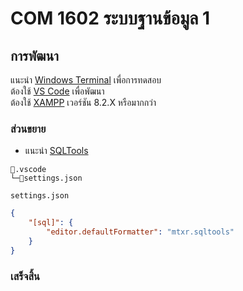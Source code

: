 # COM 1602 ระบบฐานข้อมูล 1

## การพัฒนา

แนะนำ [Windows Terminal](https://www.microsoft.com/store/productid/9N0DX20HK701?ocid=pdpshare) เพื่อการทดสอบ<br>
ต้องใช้ [VS Code](https://code.visualstudio.com) เพื่อพัฒนา<br>
ต้องใช้ [XAMPP](https://sourceforge.net/projects/xampp/files/XAMPP%20Windows/8.2.12/xampp-windows-x64-8.2.12-0-VS16-installer.exe/download) เวอร์ชัน 8.2.X หรือมากกว่า

### ส่วนขยาย

- แนะนำ [SQLTools](https://marketplace.visualstudio.com/items?itemName=mtxr.sqltools)

```text
📂.vscode
└─📄settings.json
```

`settings.json`

```json
{
	"[sql]": {
		"editor.defaultFormatter": "mtxr.sqltools"
	}
}
```

### เสร็จสิ้น
